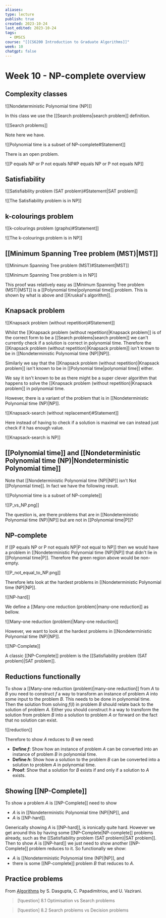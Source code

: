 ```yaml
---
aliases: 
type: lecture
publish: true
created: 2023-10-24
last_edited: 2023-10-24
tags:
  - OMSCS
course: "[[CS6200 Introduction to Graduate Algorithms]]"
week: 10
chatgpt: false
---
```

# Week 10 - NP-complete overview

## Complexity classes

![[Nondeterministic Polynomial time (NP)]]

In this class we use the [[Search problems|search problem]] definition.

![[Search problems]]

Note here we have.

![[Polynomial time is a subset of NP-complete#Statement]]

There is an open problem.

![[P equals NP or P not equals NP#P equals NP or P not equals NP]]

## Satisfiability

![[Satisfiability problem (SAT problem)#Statement|SAT problem]]

![[The Satisfiability problem is in NP]]

## k-colourings problem

![[k-colourings problem (graphs)#Statement]]

![[The k-colourings problem is in NP]]

## [[Minimum Spanning Tree problem (MST)|MST]]

![[Minimum Spanning Tree problem (MST)#Statement|MST]]

![[Minimum Spanning Tree problem is in NP]]

This proof was relatively easy as [[Minimum Spanning Tree problem (MST)|MST]] is a [[Polynomial time|polynomial time]] problem. This is shown by what is above and [[Kruskal's algorithm]].

## Knapsack problem

![[Knapsack problem (without repetition)#Statement]]

Whilst the [[Knapsack problem (without repetition)|Knapsack problem]] is of the correct form to be a [[Search problems|search problem]] we can't currently check if a solution is correct in polynomial time. Therefore the [[Knapsack problem (without repetition)|Knapsack problem]] isn't known to be in [[Nondeterministic Polynomial time (NP)|NP]].

Similarly we say that the [[Knapsack problem (without repetition)|Knapsack problem]] isn't known to be in [[Polynomial time|polynomial time]] either.

We say it isn't known to be as there might be a super clever algorithm that happens to solve the [[Knapsack problem (without repetition)|Knapsack problem]] in polynomial time.

However, there is a variant of the problem that is in [[Nondeterministic Polynomial time (NP)|NP]].

![[Knapsack-search (without replacement)#Statement]]

Here instead of having to check if a solution is maximal we can instead just check if it has enough value.

![[Knapsack-search is NP]]

## [[Polynomial time]] and [[Nondeterministic Polynomial time (NP)|Nondeterministic Polynomial time]]

Note that [[Nondeterministic Polynomial time (NP)|NP]] isn't Not [[Polynomial time]]. In fact we have the following result.

![[Polynomial time is a subset of NP-complete]]

![[P_vs_NP.png]]

The question is, are there problems that are in [[Nondeterministic Polynomial time (NP)|NP]] but are not in [[Polynomial time|P]]?

## NP-complete

If [[P equals NP or P not equals NP|P not equal to NP]] then we would have a problem in [[Nondeterministic Polynomial time (NP)|NP]] that didn't lie in [[Polynomial time|P]]. Therefore the green region above would be non-empty.

![[P_not_equal_to_NP.png]]

Therefore lets look at the hardest problems in [[Nondeterministic Polynomial time (NP)|NP]].

![[NP-hard]]

We define a [[Many-one reduction (problem)|many-one reduction]] as bellow. 

![[Many-one reduction (problem)|Many-one reduction]]

However, we want to look at the hardest problems in [[Nondeterministic Polynomial time (NP)|NP]].

![[NP-Complete]]

A classic [[NP-Complete]] problem is the [[Satisfiability problem (SAT problem)|SAT problem]]. 

## Reductions functionally

To show a [[Many-one reduction (problem)|many-one reduction]] from $A$ to $B$ you need to construct $f$ a way to transform an instance of problem $A$ into some input to the problem $B$. This needs to be done in polynomial time. Then the solution from solving $f(I)$ in problem $B$ should relate back to the solution of problem $A$. Either you should construct $h$ a way to transform the solution from problem $B$ into a solution to problem $A$ or forward on the fact that no solution can exist.

![[reduction]]

Therefore to show $A$ reduces to $B$ we need:
- **Define $f$:** Show how an instance of problem $A$ can be converted into an instance of problem $B$ in polynomial time.
- **Define $h$:** Show how a solution to the problem $B$ can be converted into a solution to problem $A$ in polynomial time.
- **Proof**: Show that a solution for $B$ exists if and only if a solution to $A$ exists.

## Showing [[NP-Complete]]

To show a problem $A$ is [[NP-Complete]] need to show
- $A$ is in [[Nondeterministic Polynomial time (NP)|NP]], and
- $A$ is [[NP-hard]].

Generically showing $A$ is [[NP-hard]], is ironically quite hard. However we get around this by having some [[NP-Complete|NP-complete]] problems already, such as the [[Satisfiability problem (SAT problem)|SAT problem]]. Then to show $A$ is [[NP-hard]] we just need to show another [[NP-Complete]] problem reduces to it. So functionally we show:

- $A$ is [[Nondeterministic Polynomial time (NP)|NP]], and
- there is some [[NP-complete]] problem $B$ that reduces to $A$.

## Practice problems

From [Algorithms](http://algorithmics.lsi.upc.edu/docs/Dasgupta-Papadimitriou-Vazirani.pdf) by S. Dasgupta, C. Papadimitriou, and U. Vazirani.

>[!question] 8.1 Optimisation vs Search problems

>[!question] 8.2 Search problems vs Decision problems

